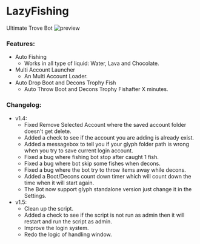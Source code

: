 # LazyFishing
Ultimate Trove Bot
![preview](https://raw.githubusercontent.com/mannguyen0107/LazyFishing/master/preview.png)

### Features:
- Auto Fishing 
	* Works in all type of liquid: Water, Lava and Chocolate.
- Multi Account Launcher
	* An Multi Account Loader.
- Auto Drop Boot and Decons Trophy Fish
	* Auto Throw Boot and Decons Trophy Fishafter X minutes.

### Changelog:
- v1.4:
	* Fixed Remove Selected Account where the saved account folder doesn't get delete.
	* Added a check to see if the account you are adding is already exist.
	* Added a messagebox to tell you if your glyph folder path is wrong when you try to save current login account.
	* Fixed a bug where fishing bot stop after caught 1 fish.
	* Fixed a bug where bot skip some fishes when decons.
	* Fixed a bug where the bot try to throw items away while decons.
	* Added a Boot/Decons count down timer which will count down the time when it will start again.
	* The Bot now support glyph standalone version just change it in the Settings.
- v1.5:
	* Clean up the script.
	* Added a check to see if the script is not run as admin then it will restart and run the script as admin.
	* Improve the login system.
	* Redo the logic of handling window.
